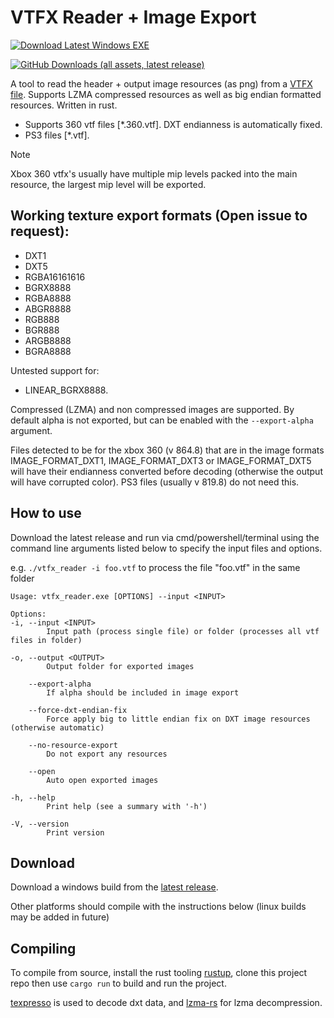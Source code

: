 # VTFX Reader + Image Export
[![Download Latest Windows EXE](https://img.shields.io/badge/Download_Latest-Windows_EXE-orange?style=flat)](https://github.com/rob5300/vtfx_reader/releases/latest/download/vtfx_reader.exe)

[![GitHub Downloads (all assets, latest release)](https://img.shields.io/github/downloads/rob5300/vtfx_reader/latest/total?sort=date)
](https://github.com/rob5300/vtfx_reader/releases/latest)

A tool to read the header + output image resources (as png) from a [VTFX file](https://developer.valvesoftware.com/wiki/VTFX_file_format). Supports LZMA compressed resources as well as big endian formatted resources. Written in rust.

- Supports 360 vtf files [\*.360.vtf]. DXT endianness is automatically fixed.
- PS3 files  [\*.vtf].

> [!NOTE]
> Xbox 360 vtfx's usually have multiple mip levels packed into the main resource, the largest mip level will be exported.

## Working texture export formats (Open issue to request):
- DXT1
- DXT5
- RGBA16161616
- BGRX8888
- RGBA8888
- ABGR8888
- RGB888
- BGR888
- ARGB8888
- BGRA8888

Untested support for:

- LINEAR_BGRX8888.

Compressed (LZMA) and non compressed images are supported. By default alpha is not exported, but can be enabled with the ``--export-alpha`` argument.

Files detected to be for the xbox 360 (v 864.8) that are in the image formats IMAGE_FORMAT_DXT1, IMAGE_FORMAT_DXT3 or IMAGE_FORMAT_DXT5 will have their endianness converted before decoding (otherwise the output will have corrupted color). PS3 files (usually v 819.8) do not need this.

## How to use
Download the latest release and run via cmd/powershell/terminal using the command line arguments listed below to specify the input files and options.

e.g. ``./vtfx_reader -i foo.vtf`` to process the file "foo.vtf" in the same folder

    Usage: vtfx_reader.exe [OPTIONS] --input <INPUT>

    Options:
    -i, --input <INPUT>
            Input path (process single file) or folder (processes all vtf files in folder)

    -o, --output <OUTPUT>
            Output folder for exported images

        --export-alpha
            If alpha should be included in image export

        --force-dxt-endian-fix
            Force apply big to little endian fix on DXT image resources (otherwise automatic)

        --no-resource-export
            Do not export any resources

        --open
            Auto open exported images

    -h, --help
            Print help (see a summary with '-h')

    -V, --version
            Print version

## Download
Download a windows build from the [latest release](https://github.com/rob5300/vtfx_reader/releases/latest).

Other platforms should compile with the instructions below (linux builds may be added in future)

## Compiling
To compile from source, install the rust tooling [rustup](https://rustup.rs/), clone this project repo then use ``cargo run`` to build and run the project.

[texpresso](https://crates.io/crates/texpresso) is used to decode dxt data, and [lzma-rs](https://crates.io/crates/lzma-rs) for lzma decompression.
